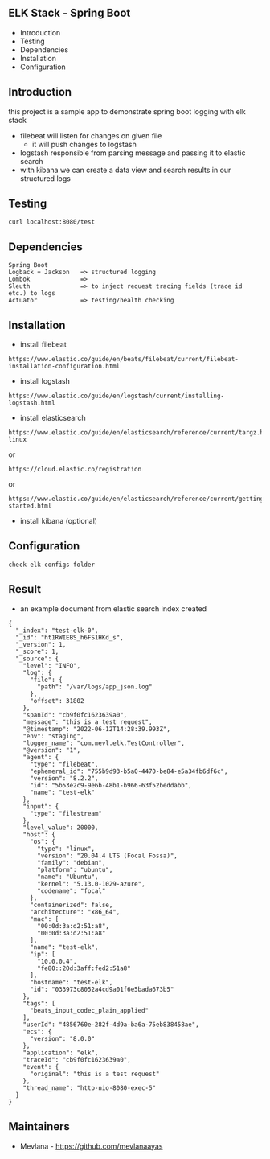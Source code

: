 
ELK Stack - Spring Boot
---------------------

* Introduction
* Testing
* Dependencies
* Installation
* Configuration

Introduction
------------
this project is a sample app to demonstrate spring boot logging with elk stack
* filebeat will listen for changes on given file
  * it will push changes to logstash
* logstash responsible from parsing message and passing it to elastic search
* with kibana we can create a data view and search results in our structured logs

Testing
------------
```
curl localhost:8080/test
```

Dependencies
------------

```
Spring Boot
Logback + Jackson   => structured logging 
Lombok              => 
Sleuth              => to inject request tracing fields (trace id etc.) to logs
Actuator            => testing/health checking
```

Installation
-------------
* install filebeat
``` 
https://www.elastic.co/guide/en/beats/filebeat/current/filebeat-installation-configuration.html
```
* install logstash
``` 
https://www.elastic.co/guide/en/logstash/current/installing-logstash.html
```
* install elasticsearch
``` 
https://www.elastic.co/guide/en/elasticsearch/reference/current/targz.html#install-linux
```
or
``` 
https://cloud.elastic.co/registration
```
or
``` 
https://www.elastic.co/guide/en/elasticsearch/reference/current/getting-started.html
```
* install kibana (optional)

Configuration
-------------

``` 
check elk-configs folder
```



Result
-------------
* an example document from elastic search index created
```
{
  "_index": "test-elk-0",
  "_id": "ht1RWIEBS_h6FS1HKd_s",
  "_version": 1,
  "_score": 1,
  "_source": {
    "level": "INFO",
    "log": {
      "file": {
        "path": "/var/logs/app_json.log"
      },
      "offset": 31802
    },
    "spanId": "cb9f0fc1623639a0",
    "message": "this is a test request",
    "@timestamp": "2022-06-12T14:28:39.993Z",
    "env": "staging",
    "logger_name": "com.mevl.elk.TestController",
    "@version": "1",
    "agent": {
      "type": "filebeat",
      "ephemeral_id": "755b9d93-b5a0-4470-be84-e5a34fb6df6c",
      "version": "8.2.2",
      "id": "5b53e2c9-9e6b-48b1-b966-63f52beddabb",
      "name": "test-elk"
    },
    "input": {
      "type": "filestream"
    },
    "level_value": 20000,
    "host": {
      "os": {
        "type": "linux",
        "version": "20.04.4 LTS (Focal Fossa)",
        "family": "debian",
        "platform": "ubuntu",
        "name": "Ubuntu",
        "kernel": "5.13.0-1029-azure",
        "codename": "focal"
      },
      "containerized": false,
      "architecture": "x86_64",
      "mac": [
        "00:0d:3a:d2:51:a8",
        "00:0d:3a:d2:51:a8"
      ],
      "name": "test-elk",
      "ip": [
        "10.0.0.4",
        "fe80::20d:3aff:fed2:51a8"
      ],
      "hostname": "test-elk",
      "id": "033973c8052a4cd9a01f6e5bada673b5"
    },
    "tags": [
      "beats_input_codec_plain_applied"
    ],
    "userId": "4856760e-282f-4d9a-ba6a-75eb838458ae",
    "ecs": {
      "version": "8.0.0"
    },
    "application": "elk",
    "traceId": "cb9f0fc1623639a0",
    "event": {
      "original": "this is a test request"
    },
    "thread_name": "http-nio-8080-exec-5"
  }
}
```

Maintainers
-----------

* Mevlana - https://github.com/mevlanaayas
